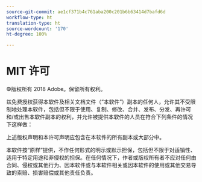 ```yaml
---
source-git-commit: ae1cf371b4c761aba200c201b6b63414d7bafd6d
workflow-type: ht
translation-type: ht
source-wordcount: '170'
ht-degree: 100%

---
```

# MIT 许可

©版权所有 2018 Adobe。保留所有权利。

兹免费授权获得本软件及相关文档文件（“本软件”）副本的任何人，允许其不受限制地处理本软件，包括但不限于使用、复制、修改、合并、发布、分发、再许可和/或出售本软件副本的权利，并允许被提供本软件的人员在符合下列条件的情况下这样做：

上述版权声明和本许可声明应包含在本软件的所有副本或大部分中。

本软件按“原样”提供，不作任何形式的明示或默示担保，包括但不限于对适销性、适用于特定用途和非侵权的担保。在任何情况下，作者或版权所有者不应对任何由合同、侵权或其他行为、因本软件或与本软件相关或因本软件的使用或其他交易导致的索赔、损害赔偿或其他责任负责。
